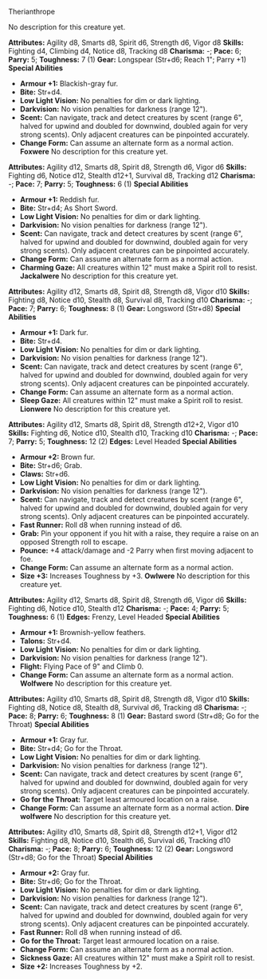 Therianthrope

No description for this creature yet.

**Attributes:** Agility d8, Smarts d8, Spirit d6, Strength d6, Vigor d8
**Skills:** Fighting d4, Climbing d4, Notice d8, Tracking d8
**Charisma:** -; **Pace:** 6; **Parry:** 5; **Toughness:** 7 (1)
**Gear:** Longspear (Str+d6; Reach 1"; Parry +1)
**Special Abilities**
- **Armour +1:** Blackish-gray fur.
- **Bite:** Str+d4.
- **Low Light Vision:** No penalties for dim or dark lighting.
- **Darkvision:** No vision penalties for darkness (range 12").
- **Scent:** Can navigate, track and detect creatures by scent (range
6", halved for upwind and doubled for downwind, doubled again for very
strong scents). Only adjacent creatures can be pinpointed accurately.
- **Change Form:** Can assume an alternate form as a normal action.
**Foxwere**
No description for this creature yet.

**Attributes:** Agility d12, Smarts d8, Spirit d8, Strength d6, Vigor
d6
**Skills:** Fighting d6, Notice d12, Stealth d12+1, Survival d8,
Tracking d12
**Charisma:** -; **Pace:** 7; **Parry:** 5; **Toughness:** 6 (1)
**Special Abilities**
- **Armour +1:** Reddish fur.
- **Bite:** Str+d4; As Short Sword.
- **Low Light Vision:** No penalties for dim or dark lighting.
- **Darkvision:** No vision penalties for darkness (range 12").
- **Scent:** Can navigate, track and detect creatures by scent (range
6", halved for upwind and doubled for downwind, doubled again for very
strong scents). Only adjacent creatures can be pinpointed accurately.
- **Change Form:** Can assume an alternate form as a normal action.
- **Charming Gaze:** All creatures within 12" must make a Spirit roll
to resist.
**Jackalwere**
No description for this creature yet.

**Attributes:** Agility d12, Smarts d8, Spirit d8, Strength d8, Vigor
d10
**Skills:** Fighting d8, Notice d10, Stealth d8, Survival d8, Tracking
d10
**Charisma:** -; **Pace:** 7; **Parry:** 6; **Toughness:** 8 (1)
**Gear:** Longsword (Str+d8)
**Special Abilities**
- **Armour +1:** Dark fur.
- **Bite:** Str+d4.
- **Low Light Vision:** No penalties for dim or dark lighting.
- **Darkvision:** No vision penalties for darkness (range 12").
- **Scent:** Can navigate, track and detect creatures by scent (range
6", halved for upwind and doubled for downwind, doubled again for very
strong scents). Only adjacent creatures can be pinpointed accurately.
- **Change Form:** Can assume an alternate form as a normal action.
- **Sleep Gaze:** All creatures within 12" must make a Spirit roll to
resist.
**Lionwere**
No description for this creature yet.

**Attributes:** Agility d12, Smarts d8, Spirit d8, Strength d12+2, Vigor
d10
**Skills:** Fighting d6, Notice d10, Stealth d10, Tracking d10
**Charisma:** -; **Pace:** 7; **Parry:** 5; **Toughness:** 12 (2)
**Edges:** Level Headed
**Special Abilities**
- **Armour +2:** Brown fur.
- **Bite:** Str+d6; Grab.
- **Claws:** Str+d6.
- **Low Light Vision:** No penalties for dim or dark lighting.
- **Darkvision:** No vision penalties for darkness (range 12").
- **Scent:** Can navigate, track and detect creatures by scent (range
6", halved for upwind and doubled for downwind, doubled again for very
strong scents). Only adjacent creatures can be pinpointed accurately.
- **Fast Runner:** Roll d8 when running instead of d6.
- **Grab:** Pin your opponent if you hit with a raise, they require a
raise on an opposed Strength roll to escape.
- **Pounce:** +4 attack/damage and -2 Parry when first moving adjacent
to foe.
- **Change Form:** Can assume an alternate form as a normal action.
- **Size +3:** Increases Toughness by +3.
**Owlwere**
No description for this creature yet.

**Attributes:** Agility d12, Smarts d8, Spirit d8, Strength d6, Vigor
d6
**Skills:** Fighting d6, Notice d10, Stealth d12
**Charisma:** -; **Pace:** 4; **Parry:** 5; **Toughness:** 6 (1)
**Edges:** Frenzy, Level Headed
**Special Abilities**
- **Armour +1:** Brownish-yellow feathers.
- **Talons:** Str+d4.
- **Low Light Vision:** No penalties for dim or dark lighting.
- **Darkvision:** No vision penalties for darkness (range 12").
- **Flight:** Flying Pace of 9" and Climb 0.
- **Change Form:** Can assume an alternate form as a normal action.
**Wolfwere**
No description for this creature yet.

**Attributes:** Agility d10, Smarts d8, Spirit d8, Strength d8, Vigor
d10
**Skills:** Fighting d8, Notice d8, Stealth d8, Survival d6, Tracking
d8
**Charisma:** -; **Pace:** 8; **Parry:** 6; **Toughness:** 8 (1)
**Gear:** Bastard sword (Str+d8; Go for the Throat)
**Special Abilities**
- **Armour +1:** Gray fur.
- **Bite:** Str+d4; Go for the Throat.
- **Low Light Vision:** No penalties for dim or dark lighting.
- **Darkvision:** No vision penalties for darkness (range 12").
- **Scent:** Can navigate, track and detect creatures by scent (range
6", halved for upwind and doubled for downwind, doubled again for very
strong scents). Only adjacent creatures can be pinpointed accurately.
- **Go for the Throat:** Target least armoured location on a raise.
- **Change Form:** Can assume an alternate form as a normal action.
**Dire wolfwere**
No description for this creature yet.

**Attributes:** Agility d10, Smarts d8, Spirit d8, Strength d12+1, Vigor
d12
**Skills:** Fighting d8, Notice d10, Stealth d6, Survival d6, Tracking
d10
**Charisma:** -; **Pace:** 8; **Parry:** 6; **Toughness:** 12 (2)
**Gear:** Longsword (Str+d8; Go for the Throat)
**Special Abilities**
- **Armour +2:** Gray fur.
- **Bite:** Str+d6; Go for the Throat.
- **Low Light Vision:** No penalties for dim or dark lighting.
- **Darkvision:** No vision penalties for darkness (range 12").
- **Scent:** Can navigate, track and detect creatures by scent (range
6", halved for upwind and doubled for downwind, doubled again for very
strong scents). Only adjacent creatures can be pinpointed accurately.
- **Fast Runner:** Roll d8 when running instead of d6.
- **Go for the Throat:** Target least armoured location on a raise.
- **Change Form:** Can assume an alternate form as a normal action.
- **Sickness Gaze:** All creatures within 12" must make a Spirit roll
to resist.
- **Size +2:** Increases Toughness by +2.

